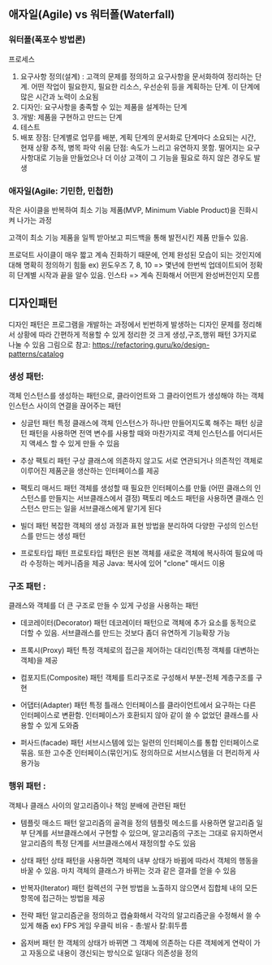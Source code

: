 ## 애자일(Agile) vs 워터폴(Waterfall)

### 워터폴(폭포수 방법론)
프로세스
1. 요구사항 정의(설계) : 고객의 문제를 정의하고 요구사항을 문서화하여 정리하는 단계. 어떤 작업이 필요한지, 필요한 리소스, 우선순위 등을 계획하는 단계. 이 단계에 많은 시간과 노력이 소요됨
2. 디자인: 요구사항을 충족할 수 있는 제품을 설계하는 단계
3. 개발: 제품을 구현하고 만드는 단계
4. 테스트
5. 배포
장점: 단계별로 업무를 배분, 계획 단계의 문서화로 단계마다 소요되는 시간, 현재 상황 추적, 병목 파악 쉬움
단점: 속도가 느리고 유연하지 못함. 떨어지는 요구사항대로 기능을 만들었으나 더 이상 고객이 그 기능을 필요로 하지 않은 경우도 발생

### 애자일(Agile: 기민한, 민첩한)

작은 사이클을 반복하여 최소 기능 제품(MVP, Minimum Viable Product)을 진화시켜 나가는 과정

고객이 최소 기능 제품을 일찍 받아보고 피드백을 통해 발전시킨 제품 만들수 있음.

프로덕트 사이클이 매우 짧고 계속 진화하기 때문에, 언제 완성된 모습이 되는 것인지에 대해 명확히 정의하기 힘듦 ex) 윈도우즈 7, 8, 10 => 몇년에 한번씩 업데이트되어 정확히 단계별 시작과 끝을 알수 있음. 인스타 => 계속 진화해서 어떤게 완성버전인지 모름





## 디자인패턴

디자인 패턴은 프로그램을 개발하는 과정에서 빈번하게 발생하는 디자인 문제를 정리해서 상황에 따라 간편하게 적용할 수 있게 정리한 것
크게 생성,구조,행위 패턴 3가지로 나눌 수 있음
그림으로 참고: https://refactoring.guru/ko/design-patterns/catalog

### 생성 패턴: 
객체 인스턴스를 생성하는 패턴으로, 클라이언트와 그 클라이언트가 생성해야 하는 객체 인스턴스 사이의 연결을 끊어주는 패턴

- 싱글턴 패턴
특정 클래스에 객체 인스턴스가 하나만 만들어지도록 해주는 패턴
싱글턴 패턴을 사용하면 전역 변수를 사용할 때와 마찬가지로 객체 인스턴스를 어디서든지 액세스 할 수 있게 만들 수 있음


- 추상 팩토리 패턴
구상 클래스에 의존하지 않고도 서로 연관되거나 의존적인 객체로 이루어진 제품군을 생산하는 인터페이스를 제공

- 팩토리 매서드 패턴
  객체를 생성할 때 필요한 인터페이스를 만듦 (어떤 클래스의 인스턴스를 만들지는 서브클래스에서 결정)
  팩토리 메소드 패턴을 사용하면 클래스 인스턴스 만드는 일을 서브클래스에게 맡기게 된다

- 빌더 패턴
복잡한 객체의 생성 과정과 표현 방법을 분리하여 다양한 구성의 인스턴스를 만드는 생성 패턴

- 프로토타입 패턴
프로토타입 패턴은 원본 객체를 새로운 객체에 복사하여 필요에 따라 수정하는 메커니즘을 제공
Java: 복사에 있어 "clone" 매서드 이용

### 구조 패턴 : 
클래스와 객체를 더 큰 구조로 만들 수 있게 구성을 사용하는 패턴

- 데코레이터(Decorator) 패턴
데코레이터 패턴으로 객체에 추가 요소를 동적으로 더할 수 있음. 서브클래스를 만드는 것보다 좀더 유연하게 기능확장 가능

- 프록시(Proxy) 패턴
특정 객체로의 접근을 제어하는 대리인(특정 객체를 대변하는 객체)을 제공

- 컴포지트(Composite) 패턴
객체를 트리구조로 구성해서 부분-전체 계층구조를 구현

- 어댑터(Adapter) 패턴
특정 틀래스 인터페이스를 클라이언트에서 요구하는 다른 인터페이스로 변환함. 인터페이스가 호환되지 않아 같이 쓸 수 없었던 클래스를 사용할 수 있게 도와줌

- 퍼사드(facade) 패턴
서브시스템에 있는 일련의 인터페이스를 통합 인터페이스로 묶음. 또한 고수준 인터페이스(묶인거)도 정의하므로 서브시스템을 더 편리하게 사용가능


### 행위 패턴 : 
객체나 클래스 사이의 알고리즘이나 책임 분배에 관련된 패턴

- 템플릿 매소드 패턴
알고리즘의 골격을 정의
템플릿 메소드를 사용하면 알고리즘 일부 단계를 서브클래스에서 구현할 수 있으며,
알고리즘의 구조는 그대로 유지하면서 알고리즘의 특정 단계를 서브클래스에서 재정의할 수도 있음

- 상태 패턴
상태 패턴을 사용하면 객체의 내부 상태가 바뀜에 따라서 객체의 행동을 바꿀 수 있음. 마치 객체의 클래스가 바뀌는 것과 같은 결과를 얻을 수 있음

- 반복자(Iterator) 패턴
컬렉션의 구현 방법을 노출하지 않으면서 집합체 내의 모든 항목에 접근하는 방법을 제공


- 전략 패턴
알고리즘군을 정의하고 캡슐화해서 각각의 알고리즘군을 수정해서 쓸 수 있게 해줌
ex) FPS 게임 우클릭 비유 - 총:발사 칼:휘두름


- 옵저버 패턴
한 객체의 상태가 바뀌면 그 객체에 의존하는 다른 객체에게 연락이 가고 자동으로 내용이 갱신되는 방식으로 일대다 의존성을 정의



